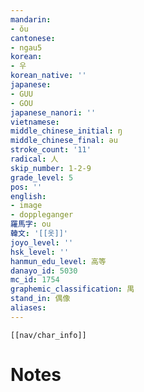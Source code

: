 ```yaml
---
mandarin:
- ǒu
cantonese:
- ngau5
korean:
- 우
korean_native: ''
japanese:
- GUU
- GOU
japanese_nanori: ''
vietnamese:
middle_chinese_initial: ŋ
middle_chinese_final: əu
stroke_count: '11'
radical: 人
skip_number: 1-2-9
grade_level: 5
pos: ''
english:
- image
- doppleganger
羅馬字: ou
韓文: '[[옷]]'
joyo_level: ''
hsk_level: ''
hanmun_edu_level: 高等
danayo_id: 5030
mc_id: 1754
graphemic_classification: 禺
stand_in: 偶像
aliases:
---
```

```meta-bind-embed
[[nav/char_info]]
```

# Notes
